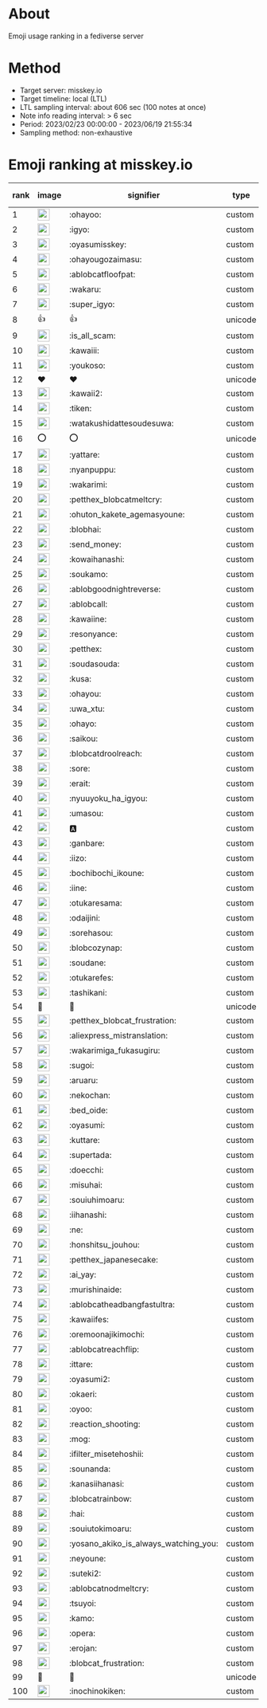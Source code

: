 # About
Emoji usage ranking in a fediverse server

# Method
- Target server: misskey.io
- Target timeline: local (LTL)
- LTL sampling interval: about 606 sec (100 notes at once)
- Note info reading interval: > 6 sec
- Period: 2023/02/23 00:00:00 - 2023/06/19 21:55:34 
- Sampling method: non-exhaustive

# Emoji ranking at misskey.io

|rank|image|signifier|type|frequency score|
|----|----|----|----|----|
|1|<img height="24" src="https://misskey.io/emoji/ohayoo.webp">|:ohayoo:|custom|133807|
|2|<img height="24" src="https://misskey.io/emoji/igyo.webp">|:igyo:|custom|108843|
|3|<img height="24" src="https://misskey.io/emoji/oyasumisskey.webp">|:oyasumisskey:|custom|60166|
|4|<img height="24" src="https://misskey.io/emoji/ohayougozaimasu.webp">|:ohayougozaimasu:|custom|40337|
|5|<img height="24" src="https://misskey.io/emoji/ablobcatfloofpat.webp">|:ablobcatfloofpat:|custom|31000|
|6|<img height="24" src="https://misskey.io/emoji/wakaru.webp">|:wakaru:|custom|27472|
|7|<img height="24" src="https://misskey.io/emoji/super_igyo.webp">|:super_igyo:|custom|27472|
|8|👍|👍|unicode|24245|
|9|<img height="24" src="https://misskey.io/emoji/is_all_scam.webp">|:is_all_scam:|custom|23203|
|10|<img height="24" src="https://misskey.io/emoji/kawaiii.webp">|:kawaiii:|custom|20597|
|11|<img height="24" src="https://misskey.io/emoji/youkoso.webp">|:youkoso:|custom|19119|
|12|❤|❤|unicode|17430|
|13|<img height="24" src="https://misskey.io/emoji/kawaii2.webp">|:kawaii2:|custom|16163|
|14|<img height="24" src="https://misskey.io/emoji/tiken.webp">|:tiken:|custom|16077|
|15|<img height="24" src="https://misskey.io/emoji/watakushidattesoudesuwa.webp">|:watakushidattesoudesuwa:|custom|15389|
|16|⭕|⭕|unicode|14780|
|17|<img height="24" src="https://misskey.io/emoji/yattare.webp">|:yattare:|custom|14702|
|18|<img height="24" src="https://misskey.io/emoji/nyanpuppu.webp">|:nyanpuppu:|custom|13833|
|19|<img height="24" src="https://misskey.io/emoji/wakarimi.webp">|:wakarimi:|custom|13832|
|20|<img height="24" src="https://misskey.io/emoji/petthex_blobcatmeltcry.webp">|:petthex_blobcatmeltcry:|custom|13400|
|21|<img height="24" src="https://misskey.io/emoji/ohuton_kakete_agemasyoune.webp">|:ohuton_kakete_agemasyoune:|custom|13343|
|22|<img height="24" src="https://misskey.io/emoji/blobhai.webp">|:blobhai:|custom|13026|
|23|<img height="24" src="https://misskey.io/emoji/send_money.webp">|:send_money:|custom|13016|
|24|<img height="24" src="https://misskey.io/emoji/kowaihanashi.webp">|:kowaihanashi:|custom|12151|
|25|<img height="24" src="https://misskey.io/emoji/soukamo.webp">|:soukamo:|custom|10536|
|26|<img height="24" src="https://misskey.io/emoji/ablobgoodnightreverse.webp">|:ablobgoodnightreverse:|custom|10493|
|27|<img height="24" src="https://misskey.io/emoji/ablobcall.webp">|:ablobcall:|custom|10232|
|28|<img height="24" src="https://misskey.io/emoji/kawaiine.webp">|:kawaiine:|custom|9747|
|29|<img height="24" src="https://misskey.io/emoji/resonyance.webp">|:resonyance:|custom|9742|
|30|<img height="24" src="https://misskey.io/emoji/petthex.webp">|:petthex:|custom|9536|
|31|<img height="24" src="https://misskey.io/emoji/soudasouda.webp">|:soudasouda:|custom|9154|
|32|<img height="24" src="https://misskey.io/emoji/kusa.webp">|:kusa:|custom|8954|
|33|<img height="24" src="https://misskey.io/emoji/ohayou.webp">|:ohayou:|custom|8927|
|34|<img height="24" src="https://misskey.io/emoji/uwa_xtu.webp">|:uwa_xtu:|custom|8830|
|35|<img height="24" src="https://misskey.io/emoji/ohayo.webp">|:ohayo:|custom|8790|
|36|<img height="24" src="https://misskey.io/emoji/saikou.webp">|:saikou:|custom|8465|
|37|<img height="24" src="https://misskey.io/emoji/blobcatdroolreach.webp">|:blobcatdroolreach:|custom|7358|
|38|<img height="24" src="https://misskey.io/emoji/sore.webp">|:sore:|custom|7249|
|39|<img height="24" src="https://misskey.io/emoji/erait.webp">|:erait:|custom|7127|
|40|<img height="24" src="https://misskey.io/emoji/nyuuyoku_ha_igyou.webp">|:nyuuyoku_ha_igyou:|custom|7097|
|41|<img height="24" src="https://misskey.io/emoji/umasou.webp">|:umasou:|custom|7012|
|42|<img height="24" src="https://misskey.io/emoji/a.webp">|:a:|custom|6954|
|43|<img height="24" src="https://misskey.io/emoji/ganbare.webp">|:ganbare:|custom|6926|
|44|<img height="24" src="https://misskey.io/emoji/iizo.webp">|:iizo:|custom|6870|
|45|<img height="24" src="https://misskey.io/emoji/bochibochi_ikoune.webp">|:bochibochi_ikoune:|custom|6319|
|46|<img height="24" src="https://misskey.io/emoji/iine.webp">|:iine:|custom|6161|
|47|<img height="24" src="https://misskey.io/emoji/otukaresama.webp">|:otukaresama:|custom|6118|
|48|<img height="24" src="https://misskey.io/emoji/odaijini.webp">|:odaijini:|custom|6099|
|49|<img height="24" src="https://misskey.io/emoji/sorehasou.webp">|:sorehasou:|custom|6060|
|50|<img height="24" src="https://misskey.io/emoji/blobcozynap.webp">|:blobcozynap:|custom|5919|
|51|<img height="24" src="https://misskey.io/emoji/soudane.webp">|:soudane:|custom|5657|
|52|<img height="24" src="https://misskey.io/emoji/otukarefes.webp">|:otukarefes:|custom|5620|
|53|<img height="24" src="https://misskey.io/emoji/tashikani.webp">|:tashikani:|custom|5546|
|54|🎉|🎉|unicode|5481|
|55|<img height="24" src="https://misskey.io/emoji/petthex_blobcat_frustration.webp">|:petthex_blobcat_frustration:|custom|5435|
|56|<img height="24" src="https://misskey.io/emoji/aliexpress_mistranslation.webp">|:aliexpress_mistranslation:|custom|5359|
|57|<img height="24" src="https://misskey.io/emoji/wakarimiga_fukasugiru.webp">|:wakarimiga_fukasugiru:|custom|5033|
|58|<img height="24" src="https://misskey.io/emoji/sugoi.webp">|:sugoi:|custom|4892|
|59|<img height="24" src="https://misskey.io/emoji/aruaru.webp">|:aruaru:|custom|4890|
|60|<img height="24" src="https://misskey.io/emoji/nekochan.webp">|:nekochan:|custom|4822|
|61|<img height="24" src="https://misskey.io/emoji/bed_oide.webp">|:bed_oide:|custom|4730|
|62|<img height="24" src="https://misskey.io/emoji/oyasumi.webp">|:oyasumi:|custom|4666|
|63|<img height="24" src="https://misskey.io/emoji/kuttare.webp">|:kuttare:|custom|4645|
|64|<img height="24" src="https://misskey.io/emoji/supertada.webp">|:supertada:|custom|4631|
|65|<img height="24" src="https://misskey.io/emoji/doecchi.webp">|:doecchi:|custom|4550|
|66|<img height="24" src="https://misskey.io/emoji/misuhai.webp">|:misuhai:|custom|4522|
|67|<img height="24" src="https://misskey.io/emoji/souiuhimoaru.webp">|:souiuhimoaru:|custom|4478|
|68|<img height="24" src="https://misskey.io/emoji/iihanashi.webp">|:iihanashi:|custom|4452|
|69|<img height="24" src="https://misskey.io/emoji/ne.webp">|:ne:|custom|4411|
|70|<img height="24" src="https://misskey.io/emoji/honshitsu_jouhou.webp">|:honshitsu_jouhou:|custom|4347|
|71|<img height="24" src="https://misskey.io/emoji/petthex_japanesecake.webp">|:petthex_japanesecake:|custom|4298|
|72|<img height="24" src="https://misskey.io/emoji/ai_yay.webp">|:ai_yay:|custom|4278|
|73|<img height="24" src="https://misskey.io/emoji/murishinaide.webp">|:murishinaide:|custom|4119|
|74|<img height="24" src="https://misskey.io/emoji/ablobcatheadbangfastultra.webp">|:ablobcatheadbangfastultra:|custom|4026|
|75|<img height="24" src="https://misskey.io/emoji/kawaiifes.webp">|:kawaiifes:|custom|3935|
|76|<img height="24" src="https://misskey.io/emoji/oremoonajikimochi.webp">|:oremoonajikimochi:|custom|3794|
|77|<img height="24" src="https://misskey.io/emoji/ablobcatreachflip.webp">|:ablobcatreachflip:|custom|3698|
|78|<img height="24" src="https://misskey.io/emoji/ittare.webp">|:ittare:|custom|3686|
|79|<img height="24" src="https://misskey.io/emoji/oyasumi2.webp">|:oyasumi2:|custom|3634|
|80|<img height="24" src="https://misskey.io/emoji/okaeri.webp">|:okaeri:|custom|3587|
|81|<img height="24" src="https://misskey.io/emoji/oyoo.webp">|:oyoo:|custom|3553|
|82|<img height="24" src="https://misskey.io/emoji/reaction_shooting.webp">|:reaction_shooting:|custom|3543|
|83|<img height="24" src="https://misskey.io/emoji/mog.webp">|:mog:|custom|3438|
|84|<img height="24" src="https://misskey.io/emoji/ifilter_misetehoshii.webp">|:ifilter_misetehoshii:|custom|3430|
|85|<img height="24" src="https://misskey.io/emoji/sounanda.webp">|:sounanda:|custom|3402|
|86|<img height="24" src="https://misskey.io/emoji/kanasiihanasi.webp">|:kanasiihanasi:|custom|3397|
|87|<img height="24" src="https://misskey.io/emoji/blobcatrainbow.webp">|:blobcatrainbow:|custom|3331|
|88|<img height="24" src="https://misskey.io/emoji/hai.webp">|:hai:|custom|3222|
|89|<img height="24" src="https://misskey.io/emoji/souiutokimoaru.webp">|:souiutokimoaru:|custom|3212|
|90|<img height="24" src="https://misskey.io/emoji/yosano_akiko_is_always_watching_you.webp">|:yosano_akiko_is_always_watching_you:|custom|3162|
|91|<img height="24" src="https://misskey.io/emoji/neyoune.webp">|:neyoune:|custom|3146|
|92|<img height="24" src="https://misskey.io/emoji/suteki2.webp">|:suteki2:|custom|3119|
|93|<img height="24" src="https://misskey.io/emoji/ablobcatnodmeltcry.webp">|:ablobcatnodmeltcry:|custom|3077|
|94|<img height="24" src="https://misskey.io/emoji/tsuyoi.webp">|:tsuyoi:|custom|3036|
|95|<img height="24" src="https://misskey.io/emoji/kamo.webp">|:kamo:|custom|2977|
|96|<img height="24" src="https://misskey.io/emoji/opera.webp">|:opera:|custom|2977|
|97|<img height="24" src="https://misskey.io/emoji/erojan.webp">|:erojan:|custom|2953|
|98|<img height="24" src="https://misskey.io/emoji/blobcat_frustration.webp">|:blobcat_frustration:|custom|2934|
|99|🤔|🤔|unicode|2899|
|100|<img height="24" src="https://misskey.io/emoji/inochinokiken.webp">|:inochinokiken:|custom|2892|
